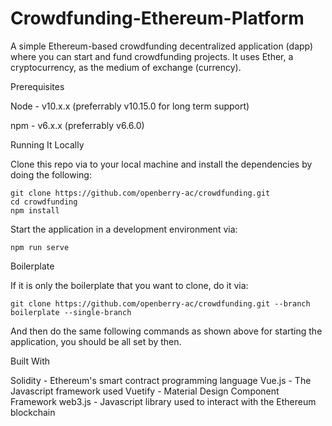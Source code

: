 # Crowdfunding-Ethereum-Platform

A simple Ethereum-based crowdfunding decentralized application (dapp) where you can start and fund crowdfunding projects. It uses Ether, a cryptocurrency, as the medium of exchange (currency).

Prerequisites

Node - v10.x.x (preferrably v10.15.0 for long term support)

npm - v6.x.x (preferrably v6.6.0)

Running It Locally

Clone this repo via to your local machine and install the dependencies by doing the following:

    git clone https://github.com/openberry-ac/crowdfunding.git
    cd crowdfunding
    npm install

Start the application in a development environment via:

    npm run serve

Boilerplate

If it is only the boilerplate that you want to clone, do it via:

    git clone https://github.com/openberry-ac/crowdfunding.git --branch boilerplate --single-branch

And then do the same following commands as shown above for starting the application, you should be all set by then.

Built With

Solidity - Ethereum's smart contract programming language
Vue.js - The Javascript framework used
Vuetify - Material Design Component Framework
web3.js - Javascript library used to interact with the Ethereum blockchain

